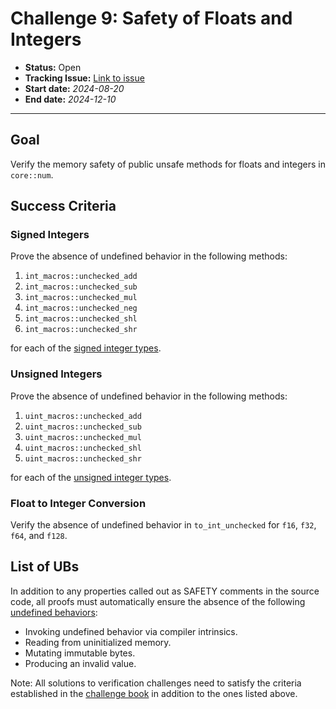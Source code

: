 # Challenge 9: Safety of Floats and Integers


- **Status:** Open
- **Tracking Issue:** [Link to issue](https://github.com/model-checking/verify-rust-std/issues/XX)
- **Start date:** *2024-08-20*
- **End date:** *2024-12-10*

-------------------

## Goal

Verify the memory safety of public unsafe methods for floats and integers in `core::num`.

## Success Criteria

### Signed Integers

Prove the absence of undefined behavior in the following methods:

1. `int_macros::unchecked_add`
2. `int_macros::unchecked_sub`
3. `int_macros::unchecked_mul`
4. `int_macros::unchecked_neg`
5. `int_macros::unchecked_shl`
6. `int_macros::unchecked_shr`

for each of the [signed integer types](https://doc.rust-lang.org/beta/book/ch03-02-data-types.html#integer-types).

### Unsigned Integers

Prove the absence of undefined behavior in the following methods:

1. `uint_macros::unchecked_add`
2. `uint_macros::unchecked_sub`
3. `uint_macros::unchecked_mul`
4. `uint_macros::unchecked_shl`
5. `uint_macros::unchecked_shr`

for each of the [unsigned integer types](https://doc.rust-lang.org/beta/book/ch03-02-data-types.html#integer-types). 

### Float to Integer Conversion

Verify the absence of undefined behavior in `to_int_unchecked` for `f16`, `f32`, `f64`, and `f128`. 

## List of UBs

In addition to any properties called out as SAFETY comments in the source code, all proofs must automatically ensure the absence of the following [undefined behaviors](https://github.com/rust-lang/reference/blob/142b2ed77d33f37a9973772bd95e6144ed9dce43/src/behavior-considered-undefined.md):

* Invoking undefined behavior via compiler intrinsics.
* Reading from uninitialized memory.
* Mutating immutable bytes.
* Producing an invalid value.

Note: All solutions to verification challenges need to satisfy the criteria established in the [challenge book](../general-rules.md) in addition to the ones listed above.
